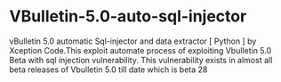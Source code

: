 VBulletin-5.0-auto-sql-injector
===============================

vBulletin 5.0 automatic Sql-injector and data extractor  [ Python ] by Xception Code.This exploit automate process of exploiting Vbulletin 5.0 Beta with sql injection vulnerability. This vulnerability exists in almost all beta releases of Vbulletin 5.0 till date which is beta 28
